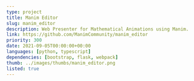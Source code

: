 ```yaml
---
type: project
title: Manim Editor
slug: manim_editor
description: Web Presenter for Mathematical Animations using Manim.
link: https://github.com/ManimCommunity/manim_editor
priority: 300
date: 2021-09-05T00:00:00+00:00
languages: [python, typescript]
dependencies: [bootstrap, flask, webpack]
thumb: ../images/thumbs/manim_editor.png
listed: true
---
```


